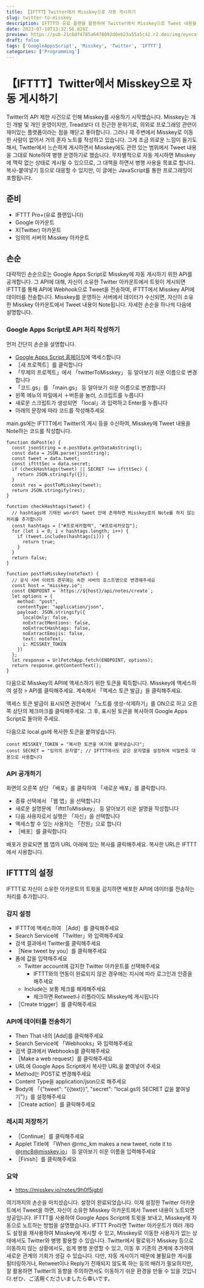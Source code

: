 ```yaml
---
title: 【IFTTT】Twitter에서 Misskey으로 자동 게시하기
slug: twitter-to-misskey
description: IFTTT의 유료 플랜을 활용하여 Twitter에서 Misskey으로 Tweet 내용을 그대로 노트하는 방법을 설명합니다.
date: 2023-07-10T13:32:56.828Z
preview: https://pub-21c8df4785a6478092d6eb23a55a5c42.r2.dev/img/eyecatch/twiToMisskeyEyecatch.webp
draft: false
tags: ['GoogleAppsScript', 'Misskey', 'Twitter', 'IFTTT']
categories: ['Programming']
---
```


# 【IFTTT】Twitter에서 Misskey으로 자동 게시하기

Twitter의 API 제한 사건으로 인해 Misskey를 사용하기 시작했습니다. Misskey는 개인 개발 및 개인 운영이지만, Tread보다 더 친근한 분위기로, 의외로 프로그래밍 관련이 재미있는 플랫폼이라는 점을 깨닫고 좋아합니다. 그러나 제 주변에서 Misskey로 이동한 사람이 없어서 거의 혼자 노트를 작성하고 있습니다. 그게 조금 외로운 느낌이 들기도 해서, Twitter에서 느슨하게 게시하면서 Misskey에도 관련 있는 범위에서 Tweet 내용을 그대로 Note하여 병행 운영하기로 했습니다. 무차별적으로 자동 게시하면 Misskey에 맥락 없는 상태로 게시될 수 있으므로, 그 대책을 하면서 병행 사용을 목표로 합니다. 복사-붙여넣기 등으로 대응할 수 있지만, 이 글에는 JavaScript를 통한 프로그래밍이 포함됩니다.

## 준비

* IFTTT Pro+(유료 플랜입니다)
* Google 아카운트
* X(Twitter) 아카운트
* 임의의 서버의 Misskey 아카운트

## 손순

대략적인 손순으로는 Google Apps Script로 Misskey에 자동 게시하기 위한 API를 공개합니다. 그 API에 대해, 자신이 소유한 Twitter 아카운트에서 트윗이 게시되면 IFTTT를 통해 API에 Webhook으로 Tweet을 전송하여, IFTTT에서 Misskey API에 데이터를 전송합니다. Misskey를 운영하는 서버에서 데이터가 수신되면, 자신이 소유한 Misskey 아카운트에서 Tweet 내용이 Note됩니다. 자세한 손순을 하나씩 다음에 설명합니다.

### Google Apps Script로 API 처리 작성하기

먼저 간단히 손순을 설명합니다.

* [Google Apps Script 홈페이지](https://script.google.com)에 액세스합니다
* ［새 프로젝트］를 클릭합니다
* 「무제의 프로젝트」에서 「twitterToMisskey」 등 알아보기 쉬운 이름으로 변경합니다
* 「코드.gs」를 「main.gs」 등 알아보기 쉬운 이름으로 변경합니다
* 왼쪽 메뉴의 파일에서 ＋버튼을 눌러, 스크립트를 누릅니다
* 새로운 스크립트가 생성되면 「local」과 입력하고 Enter를 누릅니다
* 아래의 문장에 따라 코드를 작성해주세요

main.gs에는 IFTTT에서 Twitter의 게시 등을 수신하여, Misskey에 Tweet 내용을 Note하는 코드를 작성합니다.

```
function doPost(e) {
  const jsonString = e.postData.getDataAsString();
  const data = JSON.parse(jsonString);
  const tweet = data.tweet;
  const iftttSec = data.secret;
  if (checkHashtags(tweet) || SECRET !== iftttSec) {
    return JSON.stringify({});
  }
  const res = postToMisskey(tweet);
  return JSON.stringify(res);
}

function checkHashtags(tweet) {
  // hashtags에 기재된 word가 tweet 안에 존재하면 Misskey로의 Note를 하지 않는 처리를 추가합니다
  const hashtags = ["#프로세카협력", "#프로세카모집"];
  for (let i = 0; i < hashtags.length; i++) {
    if (tweet.includes(hashtags[i])) {
      return true;
    }
  }
  return false;
}

function postToMisskey(noteText) {
  // 공식 서버 이외의 경우에는 속한 서버의 호스트명으로 변경해주세요
  const host = "misskey.io";
  const ENDPOINT = `https://${host}/api/notes/create`;
  let options = {
    method: "post",
    contentType: "application/json",
    payload: JSON.stringify({
      localOnly: false,
      noExtractMentions: false,
      noExtractHashtags: false,
      noExtractEmojis: false,
      text: noteText,
      i: MISSKEY_TOKEN
    })
  };
  let response = UrlFetchApp.fetch(ENDPOINT, options);
  return response.getContentText();
}
```

다음으로 Misskey의 API에 액세스하기 위한 토큰을 획득합니다. Misskey에 액세스하여 설정 > API를 클릭해주세요. 계속해서 「액세스 토큰 발급」을 클릭해주세요.

액세스 토큰 발급이 표시되면 권한에서 「노트를 생성-삭제하기」를 ON으로 하고 오른쪽 상단의 체크마크를 클릭해주세요. 그 후, 표시된 토큰을 복사하여 Google Apps Script로 돌아와 주세요.

다음으로 local.gs에 복사한 토큰을 붙여넣습니다.

```
const MISSKEY_TOKEN = "복사한 토큰을 여기에 붙여넣습니다";
const SECRET = "임의의 문자열"; // IFTTT에서도 같은 문자열을 설정하여 비밀번호 대용으로 사용합니다
```

### API 공개하기

화면의 오른쪽 상단 「배포」를 클릭하여 「새로운 배포」를 클릭합니다.

* 종류 선택에서 「웹 앱」을 선택합니다
* 새로운 설명문에 「iftttToMisskey」 등 알아보기 쉬운 설명을 작성합니다
* 다음 사용자로서 실행은 「자신」을 선택합니다
* 액세스할 수 있는 사용자는 「전원」으로 합니다
* ［배포］를 클릭합니다

배포가 완료되면 웹 앱의 URL 아래에 있는 복사를 클릭해주세요. 복사한 URL은 IFTTT에서 사용합니다.

## IFTTT의 설정

IFTTT로 자신이 소유한 아카운트의 트윗을 감지하면 배포한 API에 데이터를 전송하는 처리를 추가합니다.

### 감지 설정

* IFTTT에 액세스하여 ［Add］를 클릭해주세요
* Search Service에 「Twitter」와 입력해주세요
* 검색 결과에서 Twitter를 클릭해주세요
* ［New tweet by you］를 클릭해주세요
* 폼에 값을 입력해주세요
  * Twitter account에 감지한 Twitter 아카운트를 선택해주세요
    * IFTTT와의 연동이 완료되지 않은 경우에는 지시에 따라 로그인과 인증을 해주세요
  * Include는 보통 체크를 해제해주세요
    * 체크하면 Retweet나 리플라이도 Misskey에 게시됩니다
* ［Create trigger］를 클릭해주세요

### API에 데이터를 전송하기

* Then That 내의 [Add]를 클릭해주세요
* Search Service에 「Webhooks」와 입력해주세요
* 검색 결과에서 Webhooks를 클릭해주세요
* ［Make a web request］를 클릭해주세요
* URL에 Google Apps Script에서 복사한 URL을 붙여넣어 주세요
* Method는 POST로 변경해주세요
* Content Type을 application/json으로 해주세요
* Body에 「{"tweet": "{{text}}", "secret": "local.gs의 SECRET 값을 붙여넣기"}」를 설정해주세요
* ［Create action］를 클릭해주세요

### 레시피 저장하기

* ［Continue］를 클릭해주세요
* Applet Title에 「When @rmc_km makes a new tweet, note it to @<rmc8@misskey.io>」 등 알아보기 쉬운 이름을 입력해주세요
* ［Finish］를 클릭해주세요

### 요약

* <https://misskey.io/notes/9h0f5igbtl>

여기까지의 손순을 마치셨습니다. 설정이 완료되었습니다. 이제 설정한 Twitter 아카운트에서 Tweet을 하면, 자신이 소유한 Misskey 아카운트에서 Tweet 내용이 노트되면 성공입니다. IFTTT를 사용하여 Google Apps Script에 트윗을 보내고, Misskey에 자동으로 노트하는 방법을 설명했습니다. IFTTT Pro라면 Twitter 아카운트가 여러 개라도 설정을 재사용하여 Misskey에 게시할 수 있고, Misskey로 이동한 사용자가 없는 상태에서도 Twitter와 병행 활용할 수 있습니다. Twitter에서 팔로워가 Misskey 등으로 이동하지 않는 상황에서도, 쉽게 병행 운영할 수 있고, 이동 후 기존의 관계에 추가하여 새로운 관계의 기회가 생길 수 있습니다. 다만, 자동 게시이기 때문에 불필요한 게시를 필터링하거나, Retweet이나 Reply가 전재되지 않도록 하는 등의 배려가 필요하지만, 잘 활용하면 Twitter의 동향을 주의하면서도 이동하기 쉬운 환경을 만들 수 있을 것입니다.ぜひ、ご活用くださいましたら幸いです。